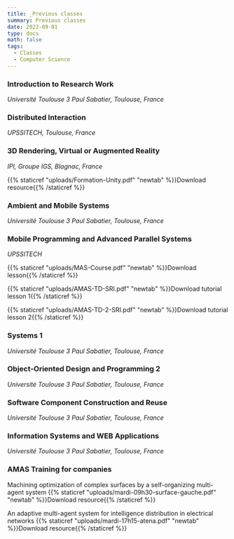 ```yaml
---
title: _Previous classes
summary: Previous classes
date: 2022-09-01
type: docs
math: false
tags:
  - Classes
  - Computer Science
---
```

### Introduction to Research Work
_Université Toulouse 3 Paul Sabatier, Toulouse, France_

### Distributed Interaction
_UPSSITECH, Toulouse, France_

### 3D Rendering, Virtual or Augmented Reality
_IPI, Groupe IGS, Blagnac, France_

{{% staticref "uploads/Formation-Unity.pdf" "newtab" %}}Download resource{{% /staticref %}}

### Ambient and Mobile Systems
_Université Toulouse 3 Paul Sabatier, Toulouse, France_

### Mobile Programming and Advanced Parallel Systems
_UPSSITECH_

{{% staticref "uploads/MAS-Course.pdf" "newtab" %}}Download lesson{{% /staticref %}}

{{% staticref "uploads/AMAS-TD-SRI.pdf" "newtab" %}}Download tutorial lesson 1{{% /staticref %}}

{{% staticref "uploads/AMAS-TD-2-SRI.pdf" "newtab" %}}Download tutorial lesson 2{{% /staticref %}}

### Systems 1
_Université Toulouse 3 Paul Sabatier, Toulouse, France_

### Object-Oriented Design and Programming 2
_Université Toulouse 3 Paul Sabatier, Toulouse, France_

### Software Component Construction and Reuse
_Université Toulouse 3 Paul Sabatier, Toulouse, France_

### Information Systems and WEB Applications
_Université Toulouse 3 Paul Sabatier, Toulouse, France_

### AMAS Training for companies
Machining optimization of complex surfaces by a self-organizing multi-agent system
{{% staticref "uploads/mardi-09h30-surface-gauche.pdf" "newtab" %}}Download resource{{% /staticref %}}

An adaptive multi-agent system for intelligence distribution in electrical networks
{{% staticref "uploads/mardi-17h15-atena.pdf" "newtab" %}}Download resource{{% /staticref %}}